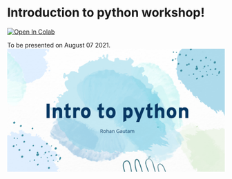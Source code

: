 # Introduction to python workshop!

[![Open In Colab](https://colab.research.google.com/assets/colab-badge.svg)](https://github.com/RohanGautam/intro-to-python-workshop/blob/master/notebooks/python_workshop.ipynb)

To be presented on August 07 2021.
![](assets/intro-to-python.png)
